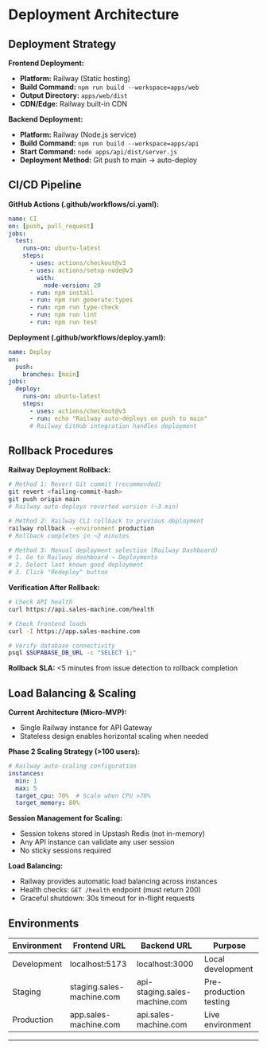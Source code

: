 # Deployment Architecture

## Deployment Strategy

**Frontend Deployment:**
- **Platform:** Railway (Static hosting)
- **Build Command:** `npm run build --workspace=apps/web`
- **Output Directory:** `apps/web/dist`
- **CDN/Edge:** Railway built-in CDN

**Backend Deployment:**
- **Platform:** Railway (Node.js service)
- **Build Command:** `npm run build --workspace=apps/api`
- **Start Command:** `node apps/api/dist/server.js`
- **Deployment Method:** Git push to main → auto-deploy

## CI/CD Pipeline

**GitHub Actions (.github/workflows/ci.yaml):**
```yaml
name: CI
on: [push, pull_request]
jobs:
  test:
    runs-on: ubuntu-latest
    steps:
      - uses: actions/checkout@v3
      - uses: actions/setup-node@v3
        with:
          node-version: 20
      - run: npm install
      - run: npm run generate:types
      - run: npm run type-check
      - run: npm run lint
      - run: npm run test
```

**Deployment (.github/workflows/deploy.yaml):**
```yaml
name: Deploy
on:
  push:
    branches: [main]
jobs:
  deploy:
    runs-on: ubuntu-latest
    steps:
      - uses: actions/checkout@v3
      - run: echo "Railway auto-deploys on push to main"
      # Railway GitHub integration handles deployment
```

## Rollback Procedures

**Railway Deployment Rollback:**

```bash
# Method 1: Revert Git commit (recommended)
git revert <failing-commit-hash>
git push origin main
# Railway auto-deploys reverted version (~3 min)

# Method 2: Railway CLI rollback to previous deployment
railway rollback --environment production
# Rollback completes in ~2 minutes

# Method 3: Manual deployment selection (Railway Dashboard)
# 1. Go to Railway dashboard → Deployments
# 2. Select last known good deployment
# 3. Click "Redeploy" button
```

**Verification After Rollback:**
```bash
# Check API health
curl https://api.sales-machine.com/health

# Check frontend loads
curl -I https://app.sales-machine.com

# Verify database connectivity
psql $SUPABASE_DB_URL -c "SELECT 1;"
```

**Rollback SLA:** <5 minutes from issue detection to rollback completion

## Load Balancing & Scaling

**Current Architecture (Micro-MVP):**
- Single Railway instance for API Gateway
- Stateless design enables horizontal scaling when needed

**Phase 2 Scaling Strategy (>100 users):**
```yaml
# Railway auto-scaling configuration
instances:
  min: 1
  max: 5
  target_cpu: 70%  # Scale when CPU >70%
  target_memory: 80%
```

**Session Management for Scaling:**
- Session tokens stored in Upstash Redis (not in-memory)
- Any API instance can validate any user session
- No sticky sessions required

**Load Balancing:**
- Railway provides automatic load balancing across instances
- Health checks: `GET /health` endpoint (must return 200)
- Graceful shutdown: 30s timeout for in-flight requests

## Environments

| Environment | Frontend URL | Backend URL | Purpose |
|-------------|-------------|-------------|---------|
| Development | localhost:5173 | localhost:3000 | Local development |
| Staging | staging.sales-machine.com | api-staging.sales-machine.com | Pre-production testing |
| Production | app.sales-machine.com | api.sales-machine.com | Live environment |

---
